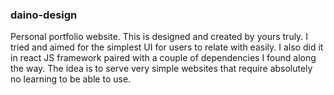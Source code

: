 ### daino-design
Personal portfolio website. This is designed and created by yours truly. I tried and aimed for the simplest UI for users to relate with easily. I also did it in react JS framework paired with a couple of dependencies I found along the way. The idea is to serve very simple websites that require absolutely no learning to be able to use.

